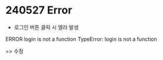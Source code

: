 # 240527 Error

-   로그인 버튼 클릭 시 엘러 발생

ERROR
login is not a function
TypeError: login is not a function

=> 수정
